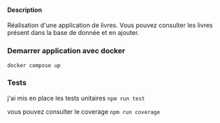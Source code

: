 #### Description

Réalisation d'une application de livres.
Vous pouvez consulter les livres présent dans la base de donnée et en ajouter.

### Demarrer application avec docker

`docker compose up`

### Tests

j'ai mis en place les tests unitaires
`npm run test`

vous pouvez consulter le coverage
`npm run coverage`

